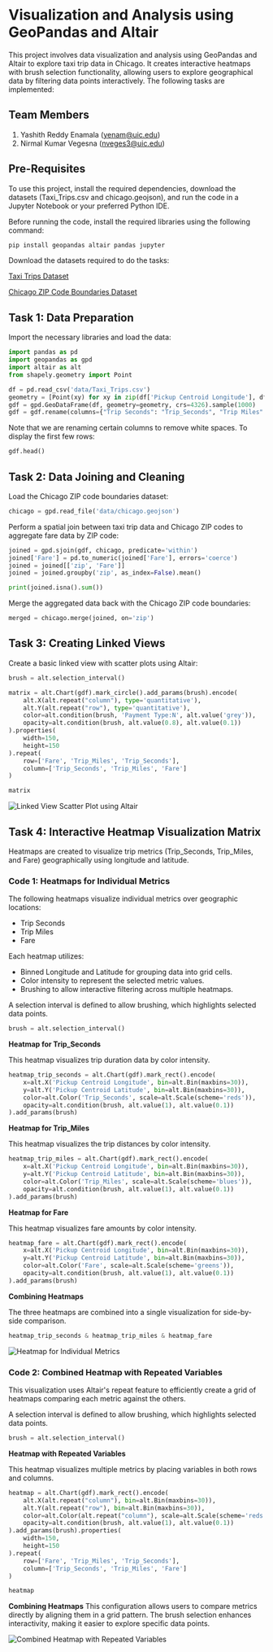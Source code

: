 # Visualization and Analysis using GeoPandas and Altair

This project involves data visualization and analysis using GeoPandas and Altair to explore taxi trip data in Chicago. It creates interactive heatmaps with brush selection functionality, allowing users to explore geographical data by filtering data points interactively. The following tasks are implemented:

## Team Members
1. Yashith Reddy Enamala (yenam@uic.edu)
2. Nirmal Kumar Vegesna (nveges3@uic.edu)


## Pre-Requisites
To use this project, install the required dependencies, download the datasets (Taxi_Trips.csv and chicago.geojson), and run the code in a Jupyter Notebook or your preferred Python IDE.

Before running the code, install the required libraries using the following command:
~~~python
pip install geopandas altair pandas jupyter
~~~

Download the datasets required to do the tasks:

[Taxi Trips Dataset](Datasets/Taxi_Trips.rar)

[Chicago ZIP Code Boundaries Dataset](Datasets/chicago.geojson)


## Task 1: Data Preparation
Import the necessary libraries and load the data:
~~~python
import pandas as pd
import geopandas as gpd
import altair as alt
from shapely.geometry import Point
~~~
~~~python
df = pd.read_csv('data/Taxi_Trips.csv')
geometry = [Point(xy) for xy in zip(df['Pickup Centroid Longitude'], df['Pickup Centroid Latitude'])]
gdf = gpd.GeoDataFrame(df, geometry=geometry, crs=4326).sample(1000)
gdf = gdf.rename(columns={"Trip Seconds": "Trip_Seconds", "Trip Miles": "Trip_Miles"})
~~~

Note that we are renaming certain columns to remove white spaces. To display the first few rows:
~~~python
gdf.head()
~~~


## Task 2: Data Joining and Cleaning
Load the Chicago ZIP code boundaries dataset:
~~~python
chicago = gpd.read_file('data/chicago.geojson')
~~~

Perform a spatial join between taxi trip data and Chicago ZIP codes to aggregate fare data by ZIP code:
~~~python
joined = gpd.sjoin(gdf, chicago, predicate='within')
joined['Fare'] = pd.to_numeric(joined['Fare'], errors='coerce')
joined = joined[['zip', 'Fare']]
joined = joined.groupby('zip', as_index=False).mean()

print(joined.isna().sum())
~~~

Merge the aggregated data back with the Chicago ZIP code boundaries:
~~~python
merged = chicago.merge(joined, on='zip')
~~~


## Task 3: Creating Linked Views
Create a basic linked view with scatter plots using Altair:
~~~python
brush = alt.selection_interval()

matrix = alt.Chart(gdf).mark_circle().add_params(brush).encode(
    alt.X(alt.repeat("column"), type='quantitative'),
    alt.Y(alt.repeat("row"), type='quantitative'),
    color=alt.condition(brush, 'Payment Type:N', alt.value('grey')),
    opacity=alt.condition(brush, alt.value(0.8), alt.value(0.1))
).properties(
    width=150,
    height=150
).repeat(
    row=['Fare', 'Trip_Miles', 'Trip_Seconds'],
    column=['Trip_Seconds', 'Trip_Miles', 'Fare']
)

matrix
~~~

<p>
    <img src="Heatmaps/Altair.png" alt="Linked View Scatter Plot using Altair">
</p>



## Task 4: Interactive Heatmap Visualization Matrix
Heatmaps are created to visualize trip metrics (Trip_Seconds, Trip_Miles, and Fare) geographically using longitude and latitude.


### **Code 1: Heatmaps for Individual Metrics**

The following heatmaps visualize individual metrics over geographic locations:
- Trip Seconds
- Trip Miles
- Fare

Each heatmap utilizes:
- Binned Longitude and Latitude for grouping data into grid cells.
- Color intensity to represent the selected metric values.
- Brushing to allow interactive filtering across multiple heatmaps.

A selection interval is defined to allow brushing, which highlights selected data points.
~~~python
brush = alt.selection_interval()
~~~
**Heatmap for Trip_Seconds**

This heatmap visualizes trip duration data by color intensity.
~~~python
heatmap_trip_seconds = alt.Chart(gdf).mark_rect().encode(
    x=alt.X('Pickup Centroid Longitude', bin=alt.Bin(maxbins=30)),
    y=alt.Y('Pickup Centroid Latitude', bin=alt.Bin(maxbins=30)),
    color=alt.Color('Trip_Seconds', scale=alt.Scale(scheme='reds')),
    opacity=alt.condition(brush, alt.value(1), alt.value(0.1))
).add_params(brush)
~~~
**Heatmap for Trip_Miles**

This heatmap visualizes the trip distances by color intensity.
~~~python
heatmap_trip_miles = alt.Chart(gdf).mark_rect().encode(
    x=alt.X('Pickup Centroid Longitude', bin=alt.Bin(maxbins=30)),
    y=alt.Y('Pickup Centroid Latitude', bin=alt.Bin(maxbins=30)),
    color=alt.Color('Trip_Miles', scale=alt.Scale(scheme='blues')),
    opacity=alt.condition(brush, alt.value(1), alt.value(0.1))
).add_params(brush)
~~~
**Heatmap for Fare**

This heatmap visualizes fare amounts by color intensity.
~~~python
heatmap_fare = alt.Chart(gdf).mark_rect().encode(
    x=alt.X('Pickup Centroid Longitude', bin=alt.Bin(maxbins=30)),
    y=alt.Y('Pickup Centroid Latitude', bin=alt.Bin(maxbins=30)),
    color=alt.Color('Fare', scale=alt.Scale(scheme='greens')),
    opacity=alt.condition(brush, alt.value(1), alt.value(0.1))
).add_params(brush)
~~~
**Combining Heatmaps**

The three heatmaps are combined into a single visualization for side-by-side comparison.
~~~python
heatmap_trip_seconds & heatmap_trip_miles & heatmap_fare
~~~

<p>
  <img src="Heatmaps/Heatmaps for Individual Metrics.png" alt="Heatmap for Individual Metrics">
</p>




### **Code 2: Combined Heatmap with Repeated Variables**

This visualization uses Altair's repeat feature to efficiently create a grid of heatmaps comparing each metric against the others.


A selection interval is defined to allow brushing, which highlights selected data points.
~~~python
brush = alt.selection_interval()
~~~
**Heatmap with Repeated Variables**

This heatmap visualizes multiple metrics by placing variables in both rows and columns.
~~~python
heatmap = alt.Chart(gdf).mark_rect().encode(
    alt.X(alt.repeat("column"), bin=alt.Bin(maxbins=30)),
    alt.Y(alt.repeat("row"), bin=alt.Bin(maxbins=30)),
    color=alt.Color(alt.repeat("column"), scale=alt.Scale(scheme='reds')),
    opacity=alt.condition(brush, alt.value(1), alt.value(0.1))
).add_params(brush).properties(
    width=150,
    height=150
).repeat(
    row=['Fare', 'Trip_Miles', 'Trip_Seconds'],
    column=['Trip_Seconds', 'Trip_Miles', 'Fare']
)

heatmap
~~~

**Combining Heatmaps**
This configuration allows users to compare metrics directly by aligning them in a grid pattern. The brush selection enhances interactivity, making it easier to explore specific data points.

<p>
    <img src="Heatmaps/Combined Heatmap with Repeated Variables.png" alt="Combined Heatmap with Repeated Variables">
</p>

